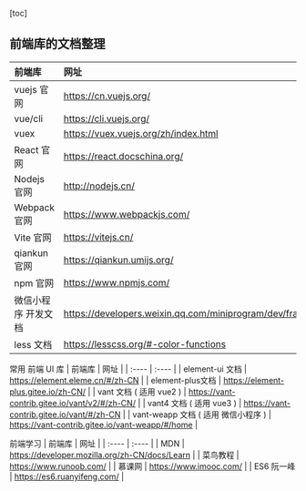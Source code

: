 [toc]
## 前端库的文档整理

| 前端库  |  网址   |
| :----  | :----  |
|  vuejs 官网  | https://cn.vuejs.org/ |
|  vue/cli  | https://cli.vuejs.org/ |
|  vuex  | https://vuex.vuejs.org/zh/index.html |
| React 官网 | https://react.docschina.org/  |
| Nodejs 官网  | http://nodejs.cn/ |
| Webpack 官网 | https://www.webpackjs.com/ |
| Vite 官网 | https://vitejs.cn/ |
| qiankun 官网 | https://qiankun.umijs.org/ |
| npm 官网 | https://www.npmjs.com/ |
| 微信小程序 开发文档 | https://developers.weixin.qq.com/miniprogram/dev/framework/ |
| less 文档 | https://lesscss.org/#-color-functions |

常用 前端 UI 库
| 前端库  |  网址   |
| :----  | :----  |
| element-ui 文档 | https://element.eleme.cn/#/zh-CN |
| element-plus文档 | https://element-plus.gitee.io/zh-CN/ |
| vant 文档 ( 适用 vue2 ) | https://vant-contrib.gitee.io/vant/v2/#/zh-CN/ |
| vant4 文档 ( 适用 vue3 ) | https://vant-contrib.gitee.io/vant/#/zh-CN |
| vant-weapp 文档 ( 适用 微信小程序 ) | https://vant-contrib.gitee.io/vant-weapp/#/home |

前端学习
| 前端库  |  网址   |
| :----  | :----  |
| MDN | https://developer.mozilla.org/zh-CN/docs/Learn |
| 菜鸟教程 | https://www.runoob.com/ |
| 慕课网 | https://www.imooc.com/ |
| ES6 阮一峰 | https://es6.ruanyifeng.com/ |
